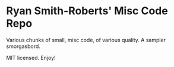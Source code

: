 # Ryan Smith-Roberts' Misc Code Repo

Various chunks of small, misc code, of various quality. A sampler smorgasbord.

MIT licensed. Enjoy!
